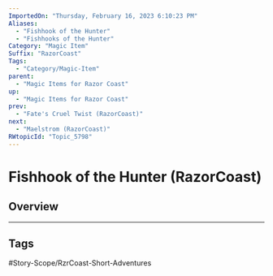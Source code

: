 ```yaml
---
ImportedOn: "Thursday, February 16, 2023 6:10:23 PM"
Aliases:
  - "Fishhook of the Hunter"
  - "Fishhooks of the Hunter"
Category: "Magic Item"
Suffix: "RazorCoast"
Tags:
  - "Category/Magic-Item"
parent:
  - "Magic Items for Razor Coast"
up:
  - "Magic Items for Razor Coast"
prev:
  - "Fate's Cruel Twist (RazorCoast)"
next:
  - "Maelstrom (RazorCoast)"
RWtopicId: "Topic_5798"
---
```

# Fishhook of the Hunter (RazorCoast)
## Overview

---
## Tags
#Story-Scope/RzrCoast-Short-Adventures

